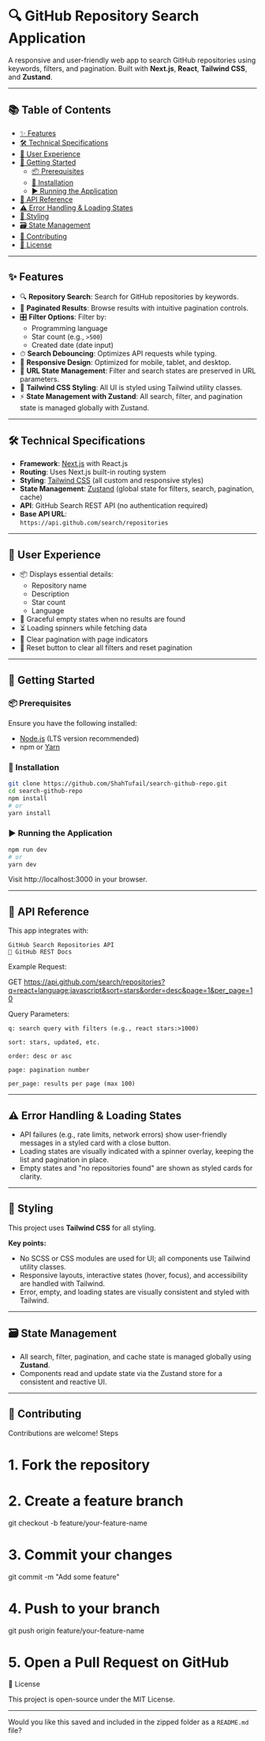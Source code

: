 # 🔍 GitHub Repository Search Application

A responsive and user-friendly web app to search GitHub repositories using keywords, filters, and pagination. Built with **Next.js**, **React**, **Tailwind CSS**, and **Zustand**.

---

## 📚 Table of Contents

- [✨ Features](#-features)
- [🛠 Technical Specifications](#-technical-specifications)
- [🎯 User Experience](#-user-experience)
- [🚀 Getting Started](#-getting-started)
  - [📦 Prerequisites](#-prerequisites)
  - [🔧 Installation](#-installation)
  - [▶️ Running the Application](#️-running-the-application)
- [🔌 API Reference](#-api-reference)
- [⚠️ Error Handling & Loading States](#️-error-handling--loading-states)
- [🎨 Styling](#-styling)
- [🗃️ State Management](#️-state-management)
- [🤝 Contributing](#-contributing)
- [📄 License](#-license)

---

## ✨ Features

- 🔍 **Repository Search**: Search for GitHub repositories by keywords.
- 📄 **Paginated Results**: Browse results with intuitive pagination controls.
- 🎛 **Filter Options**: Filter by:
  - Programming language
  - Star count (e.g., `>500`)
  - Created date (date input)
- ⏱ **Search Debouncing**: Optimizes API requests while typing.
- 📱 **Responsive Design**: Optimized for mobile, tablet, and desktop.
- 🔗 **URL State Management**: Filter and search states are preserved in URL parameters.
- 🎨 **Tailwind CSS Styling**: All UI is styled using Tailwind utility classes.
- ⚡ **State Management with Zustand**: All search, filter, and pagination state is managed globally with Zustand.

---

## 🛠 Technical Specifications

- **Framework**: [Next.js](https://nextjs.org/) with React.js
- **Routing**: Uses Next.js built-in routing system
- **Styling**: [Tailwind CSS](https://tailwindcss.com/) (all custom and responsive styles)
- **State Management**: [Zustand](https://zustand-demo.pmnd.rs/) (global state for filters, search, pagination, cache)
- **API**: GitHub Search REST API (no authentication required)
- **Base API URL**:  
  `https://api.github.com/search/repositories`

---

## 🎯 User Experience

- 📦 Displays essential details:
  - Repository name
  - Description
  - Star count
  - Language
- 🚫 Graceful empty states when no results are found
- ⏳ Loading spinners while fetching data
- 🔄 Clear pagination with page indicators
- 🧹 Reset button to clear all filters and reset pagination

---

## 🚀 Getting Started

### 📦 Prerequisites

Ensure you have the following installed:

- [Node.js](https://nodejs.org/) (LTS version recommended)
- npm or [Yarn](https://yarnpkg.com/)

### 🔧 Installation

```bash
git clone https://github.com/ShahTufail/search-github-repo.git
cd search-github-repo
npm install
# or
yarn install
```

### ▶️ Running the Application

```bash
npm run dev
# or
yarn dev
```

Visit http://localhost:3000 in your browser.

---

## 🔌 API Reference

This app integrates with:

    GitHub Search Repositories API
    🔗 GitHub REST Docs

Example Request:

GET https://api.github.com/search/repositories?q=react+language:javascript&sort=stars&order=desc&page=1&per_page=10

Query Parameters:

    q: search query with filters (e.g., react stars:>1000)

    sort: stars, updated, etc.

    order: desc or asc

    page: pagination number

    per_page: results per page (max 100)

---

## ⚠️ Error Handling & Loading States

- API failures (e.g., rate limits, network errors) show user-friendly messages in a styled card with a close button.
- Loading states are visually indicated with a spinner overlay, keeping the list and pagination in place.
- Empty states and "no repositories found" are shown as styled cards for clarity.

---

## 🎨 Styling

This project uses **Tailwind CSS** for all styling.

**Key points:**
- No SCSS or CSS modules are used for UI; all components use Tailwind utility classes.
- Responsive layouts, interactive states (hover, focus), and accessibility are handled with Tailwind.
- Error, empty, and loading states are visually consistent and styled with Tailwind.

---

## 🗃️ State Management

- All search, filter, pagination, and cache state is managed globally using **Zustand**.
- Components read and update state via the Zustand store for a consistent and reactive UI.

---

## 🤝 Contributing

Contributions are welcome!
Steps

# 1. Fork the repository
# 2. Create a feature branch
git checkout -b feature/your-feature-name

# 3. Commit your changes
git commit -m "Add some feature"

# 4. Push to your branch
git push origin feature/your-feature-name

# 5. Open a Pull Request on GitHub

📄 License

This project is open-source under the MIT License.


---

Would you like this saved and included in the zipped folder as a `README.md` file?